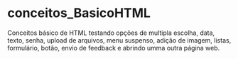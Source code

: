 # conceitos_BasicoHTML
Conceitos básico de HTML testando opções de multipla escolha, data, texto, senha, upload de arquivos, menu suspenso, adição de imagem, listas, formulário, botão, envio de feedback e abrindo umma outra página web. 

